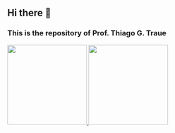 ## Hi there 👋

### This is the repository of Prof. Thiago G. Traue



 <div>
  <a href="https://github.com/traue">
  <img height="180em" src="https://github-readme-stats.vercel.app/api?username=traue&show_icons=true&theme=dark&include_all_commits=true&count_private=true"/>
  <img height="180em" src="https://github-readme-stats.vercel.app/api/top-langs/?username=traue&layout=compact&langs_count=7&theme=dark"/>
</div>

